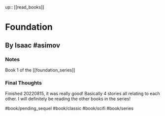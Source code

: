 up:: [[read_books]]

# Foundation
## By Isaac #asimov 
### Notes
Book 1 of the [[foundation_series]]

### Final Thoughts
Finished 20220815, it was really good! Basically 4 stories all relating to each other. I will definitely be reading the other books in the series! 

#book/pending_sequel 
#book/classic #book/scifi #book/series